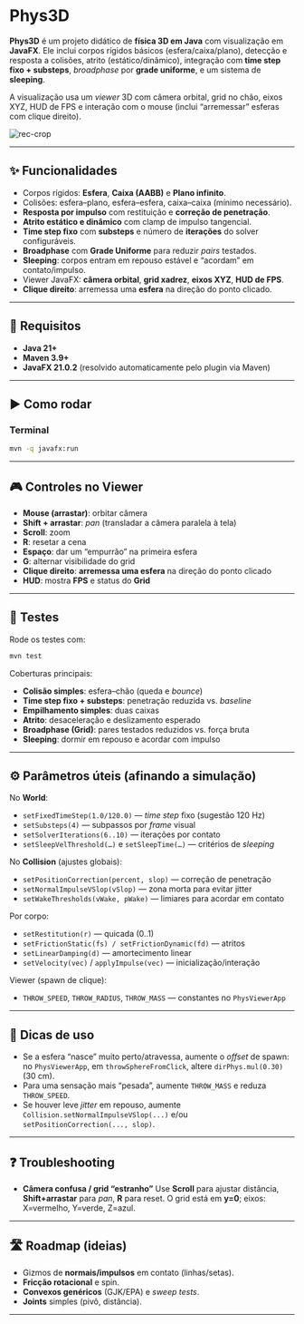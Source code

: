 # Phys3D

**Phys3D** é um projeto didático de **física 3D em Java** com visualização em **JavaFX**.
Ele inclui corpos rígidos básicos (esfera/caixa/plano), detecção e resposta a colisões, atrito (estático/dinâmico), integração com **time step fixo + substeps**, *broadphase* por **grade uniforme**, e um sistema de **sleeping**.

A visualização usa um *viewer* 3D com câmera orbital, grid no chão, eixos XYZ, HUD de FPS e interação com o mouse 
(inclui “arremessar” esferas com clique direito).

![rec-crop](https://github.com/user-attachments/assets/925eb6a8-510d-4b84-8f24-a4b086b24a2e)

---

## ✨ Funcionalidades

* Corpos rígidos: **Esfera**, **Caixa (AABB)** e **Plano infinito**.
* Colisões: esfera–plano, esfera–esfera, caixa–caixa (mínimo necessário).
* **Resposta por impulso** com restituição e **correção de penetração**.
* **Atrito estático e dinâmico** com clamp de impulso tangencial.
* **Time step fixo** com **substeps** e número de **iterações** do solver configuráveis.
* **Broadphase** com **Grade Uniforme** para reduzir *pairs* testados.
* **Sleeping**: corpos entram em repouso estável e “acordam” em contato/impulso.
* Viewer JavaFX: **câmera orbital**, **grid xadrez**, **eixos XYZ**, **HUD de FPS**.
* **Clique direito**: arremessa uma **esfera** na direção do ponto clicado.

---

## 🧰 Requisitos

* **Java 21+**
* **Maven 3.9+**
* **JavaFX 21.0.2** (resolvido automaticamente pelo plugin via Maven)

---

## ▶️ Como rodar

### Terminal

```bash
mvn -q javafx:run
```

---

## 🎮 Controles no Viewer

* **Mouse (arrastar)**: orbitar câmera
* **Shift + arrastar**: *pan* (transladar a câmera paralela à tela)
* **Scroll**: zoom
* **R**: resetar a cena
* **Espaço**: dar um “empurrão” na primeira esfera
* **G**: alternar visibilidade do grid
* **Clique direito**: **arremessa uma esfera** na direção do ponto clicado
* **HUD**: mostra **FPS** e status do **Grid**

---

## 🧪 Testes

Rode os testes com:

```bash
mvn test
```

Coberturas principais:

* **Colisão simples**: esfera–chão (queda e *bounce*)
* **Time step fixo + substeps**: penetração reduzida vs. *baseline*
* **Empilhamento simples**: duas caixas
* **Atrito**: desaceleração e deslizamento esperado
* **Broadphase (Grid)**: pares testados reduzidos vs. força bruta
* **Sleeping**: dormir em repouso e acordar com impulso

---

## ⚙️ Parâmetros úteis (afinando a simulação)

No **World**:

* `setFixedTimeStep(1.0/120.0)` — *time step* fixo (sugestão 120 Hz)
* `setSubsteps(4)` — subpassos por *frame* visual
* `setSolverIterations(6..10)` — iterações por contato
* `setSleepVelThreshold(…)` e `setSleepTime(…)` — critérios de *sleeping*

No **Collision** (ajustes globais):

* `setPositionCorrection(percent, slop)` — correção de penetração
* `setNormalImpulseVSlop(vSlop)` — zona morta para evitar jitter
* `setWakeThresholds(vWake, pWake)` — limiares para acordar em contato

Por corpo:

* `setRestitution(r)` — quicada (0..1)
* `setFrictionStatic(fs) / setFrictionDynamic(fd)` — atritos
* `setLinearDamping(d)` — amortecimento linear
* `setVelocity(vec)` / `applyImpulse(vec)` — inicialização/interação

Viewer (spawn de clique):

* `THROW_SPEED`, `THROW_RADIUS`, `THROW_MASS` — constantes no `PhysViewerApp`

---

## 🧩 Dicas de uso

* Se a esfera “nasce” muito perto/atravessa, aumente o *offset* de spawn:
  no `PhysViewerApp`, em `throwSphereFromClick`, altere `dirPhys.mul(0.30)` (30 cm).
* Para uma sensação mais “pesada”, aumente `THROW_MASS` e reduza `THROW_SPEED`.
* Se houver leve *jitter* em repouso, aumente `Collision.setNormalImpulseVSlop(...)` e/ou `setPositionCorrection(..., slop)`.

---

## ❓ Troubleshooting

* **Câmera confusa / grid “estranho”**
  Use **Scroll** para ajustar distância, **Shift+arrastar** para *pan*, **R** para reset.
  O grid está em **y=0**; eixos: X=vermelho, Y=verde, Z=azul.

---

## 🛣️ Roadmap (ideias)

* Gizmos de **normais/impulsos** em contato (linhas/setas).
* **Fricção rotacional** e spin.
* **Convexos genéricos** (GJK/EPA) e *sweep tests*.
* **Joints** simples (pivô, distância).

---
